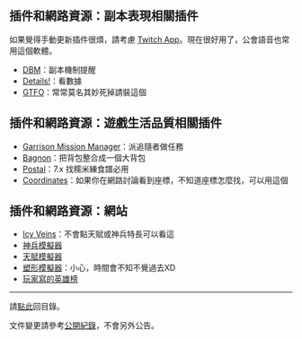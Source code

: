 ## 插件和網路資源：副本表現相關插件

如果覺得手動更新插件很煩，請考慮 [Twitch App](https://app.twitch.tv/download)。現在很好用了，公會語音也常用這個軟體。

- [DBM](https://wow.curseforge.com/projects/deadly-boss-mods)：副本機制提醒
- [Details!](https://wow.curseforge.com/projects/details)：看數據
- [GTFO](https://wow.curseforge.com/projects/gtfo)：常常莫名其妙死掉請裝這個

## 插件和網路資源：遊戲生活品質相關插件

- [Garrison Mission Manager](https://wow.curseforge.com/projects/garrison-mission-manager)：派追隨者做任務
- [Bagnon](https://wow.curseforge.com/projects/bagnon)：把背包整合成一個大背包
- [Postal](https://wow.curseforge.com/projects/nomicakes)：7.x 找糯米練食譜必用
- [Coordinates](https://wow.curseforge.com/projects/coordinates)：如果你在網路討論看到座標，不知道座標怎麼找，可以用這個

## 插件和網路資源：網站

- [Icy Veins](http://www.icy-veins.com/wow/class-guides)：不會點天賦或神兵特長可以看這
- [神兵模擬器](http://www.wowhead.com/artifact-calc)
- [天賦模擬器](http://www.wowhead.com/talent-calc)
- [塑形模擬器](http://www.wowhead.com/dressing-room)：小心，時間會不知不覺過去XD
- [玩家寫的英雄榜](https://hi-armory.tw/)

--- 

請[點此](https://dalechou.github.io/wow/)回目錄。

文件變更請參考[公開紀錄](https://github.com/dalechou/wow/commits/master/useful.md)，不會另外公告。
